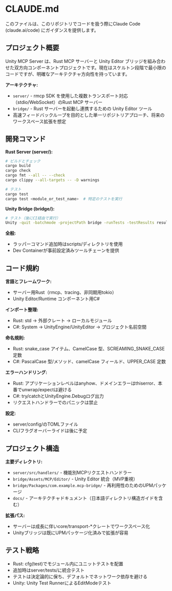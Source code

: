 # CLAUDE.md

このファイルは、このリポジトリでコードを扱う際にClaude Code (claude.ai/code) にガイダンスを提供します。

## プロジェクト概要

Unity MCP Server は、Rust MCP サーバーと Unity Editor ブリッジを組み合わせた双方向コンポーネントプロジェクトです。現在はスケルトン段階で最小限のコードですが、明確なアーキテクチャ方向性を持っています。

**アーキテクチャ:**
- `server/` - rmcp SDK を使用した複数トランスポート対応（stdio/WebSocket）のRust MCP サーバー
- `bridge/` - Rust サーバーを起動し連携するための Unity Editor ツール
- 高速フィードバックループを目的とした単一リポジトリアプローチ、将来のワークスペース拡張を想定

## 開発コマンド

**Rust Server (server/):**
```bash
# ビルドとチェック
cargo build
cargo check
cargo fmt --all -- --check
cargo clippy --all-targets -- -D warnings

# テスト
cargo test
cargo test <module_or_test_name>  # 特定のテストを実行
```

**Unity Bridge (bridge/):**
```bash
# テスト（後にCI経由で実行）
Unity -quit -batchmode -projectPath bridge -runTests -testResults results.xml -testPlatform EditMode
```

**全般:**
- ラッパーコマンド追加時はscripts/ディレクトリを使用
- Dev Containerが事前設定済みツールチェーンを提供

## コード規約

**言語とフレームワーク:**
- サーバー用Rust（rmcp、tracing、非同期用tokio）
- Unity Editor/Runtime コンポーネント用C#

**インポート整理:**
- Rust: std → 外部クレート → ローカルモジュール
- C#: System → UnityEngine/UnityEditor → プロジェクト名前空間

**命名規則:**
- Rust: snake_case アイテム、CamelCase 型、SCREAMING_SNAKE_CASE 定数
- C#: PascalCase 型/メソッド、camelCase フィールド、UPPER_CASE 定数

**エラーハンドリング:**
- Rust: アプリケーションレベルはanyhow、ドメインエラーはthiserror、本番でunwrap/expectは避ける
- C#: try/catchとUnityEngine.Debugログ出力
- リクエストハンドラーでのパニックは禁止

**設定:**
- server/config/のTOMLファイル
- CLIフラグオーバーライドは後に予定

## プロジェクト構造

**主要ディレクトリ:**
- `server/src/handlers/` - 機能別MCPリクエストハンドラー
- `bridge/Assets/MCP/Editor/` - Unity Editor 統合（MVP重視）
- `bridge/Packages/com.example.mcp-bridge/` - 再利用性のためのUPMパッケージ
- `docs/` - アーキテクチャドキュメント（日本語ディレクトリ構造ガイドを含む）

**拡張パス:**
- サーバーは成長に伴いcore/transport-*クレートでワークスペース化
- Unityブリッジは既にUPMパッケージ化済みで拡張が容易

## テスト戦略

- Rust: cfg(test)でモジュール内にユニットテストを配置
- 追加時はserver/tests/に統合テスト
- テストは決定論的に保ち、デフォルトでネットワーク依存を避ける
- Unity: Unity Test RunnerによるEditModeテスト